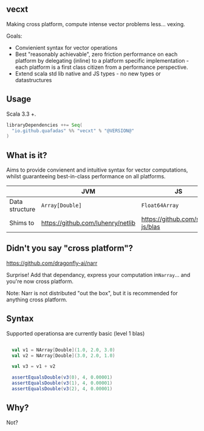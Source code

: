 ## vecxt

Making cross platform, compute intense vector problems less... vexing.

Goals:

- Convienient syntax for vector operations
- Best "reasonably achievable", zero friction performance on each platform by delegating (inline) to a platform specific implementation - each platform is a first class citizen from a performance perspective.
- Extend scala std lib native and JS types - no new types or datastructures

## Usage

Scala 3.3 +.

```scala
libraryDependencies ++= Seq(
  "io.github.quafadas" %% "vecxt" % "@VERSION@"
)
```
## What is it?

Aims to provide convienent and intuitive syntax for vector computations, whilst guaranteeing best-in-class performance on all platforms.



|    | JVM |JS  |Native|
|---|---|---|---|
| Data structure | `Array[Double]` | `Float64Array` | `Array[Double]` |
| Shims to | https://github.com/luhenry/netlib | https://github.com/stdlib-js/blas | [CBLAS](https://github.com/ekrich/sblas) |



## Didn't you say "cross platform"?

https://github.com/dragonfly-ai/narr

Surprise! Add that dependancy, express your computation in`Narray`... and you're now cross platform.

Note: Narr is not distributed "out the box", but it is recommended for anything cross platform.

## Syntax

Supported operationsa are currently basic (level 1 blas)

```scala

  val v1 = NArray[Double](1.0, 2.0, 3.0)
  val v2 = NArray[Double](3.0, 2.0, 1.0)

  val v3 = v1 + v2

  assertEqualsDouble(v3(0), 4, 0.00001)
  assertEqualsDouble(v3(1), 4, 0.00001)
  assertEqualsDouble(v3(2), 4, 0.00001)

```

## Why?

Not?
